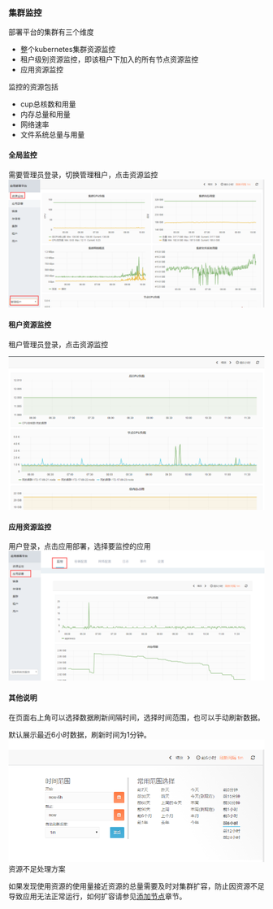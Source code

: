 ### 集群监控

部署平台的集群有三个维度

* 整个kubernetes集群资源监控
* 租户级别资源监控，即该租户下加入的所有节点资源监控
* 应用资源监控

监控的资源包括

* cup总核数和用量
* 内存总量和用量
* 网络速率
* 文件系统总量与用量

#### 全局监控

需要管理员登录，切换管理租户，点击资源监控![](/assets/import3.png)

#### 租户资源监控

租户管理员登录，点击资源监控

![](/assets/import4.png)

#### 应用资源监控

用户登录，点击应用部署，选择要监控的应用![](/assets/import5.png)

#### 其他说明

在页面右上角可以选择数据刷新间隔时间，选择时间范围，也可以手动刷新数据。

默认展示最近6小时数据，刷新时间为1分钟。![](/assets/import6.png)资源不足处理方案

如果发现使用资源的使用量接近资源的总量需要及时对集群扩容，防止因资源不足导致应用无法正常运行，如何扩容请参见[添加节点](/bu-shu-jiao-ben.md)章节。

